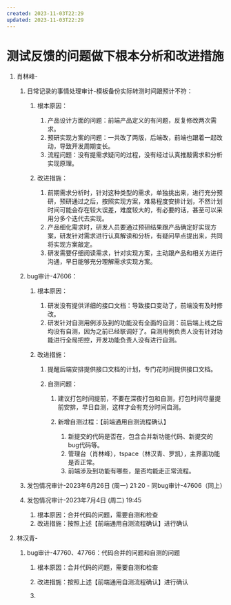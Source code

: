 ```yaml
---
created: 2023-11-03T22:29
updated: 2023-11-03T22:29
---
```

# 测试反馈的问题做下根本分析和改进措施

1. 肖林峰-

    1. 日常记录的事情处理审计-模板备份实际转测时间跟预计不符：

        1. 根本原因：

            1. 产品设计方面的问题：前端产品定义的有问题，反复修改两次需求。
            2. 预研实现方案的问题：一共改了两版，后端改，前端也跟着一起改动，导致开发周期变长。
            3. 流程问题：没有提需求疑问的过程，没有经过认真推敲需求和分析实现原理。
        2. 改进措施：

            1. 前期需求分析时，针对这种类型的需求，单独挑出来，进行充分预研，预研通过之后，按照实现方案，难易程度安排计划，不然计划时间可能会存在较大误差，难度较大的，有必要的话，甚至可以采用分多个迭代去实现。
            2. 产品细化需求时，研发人员要通过预研结果跟产品确定好实现方案，研发针对需求进行认真解读和分析，有疑问早点提出来，共同将实现方案敲定。
            3. 研发需要仔细阅读需求，针对实现方案，主动跟产品和相关方进行沟通，早日能够充分理解需求实现方案。
    2. bug审计-47606：

        1. 根本原因：

            1. 研发没有提供详细的接口文档：导致接口变动了，前端没有及时修改。
            2. 研发针对自测用例涉及到的功能没有全面的自测：前后端上线之后均没有自测，因为之前已经联调好了。自测用例负责人没有针对功能进行全局把控，开发功能负责人没有进行自测。
        2. 改进措施：

            1. 提醒后端安排提供接口文档的计划，专门花时间提供接口文档。
            2. 自测问题：

                1. 建议打包时间提前，不要在深夜打包和自测，打包时间尽量提前安排，早日自测，这样才会有充分时间自测。
                2. 新增自测过程：【前端通用自测流程确认】

                    1. 新提交的代码是否在，包含合并新功能代码、新提交的bug代码等。
                    2. 管理台（肖林峰），tspace（林汉青、罗凯），主界面功能是否正常。
                    3. 前端涉及到功能有哪些，是否均能走正常流程。
    3. 发包情况审计-2023年6月26日 (周一) 21:20 - 同bug审计-47606（同上）
    4. 发包情况审计-2023年7月4日 (周二) 19:45 

        1. 根本原因：合并代码的问题，需要自测和检查
        2. 改进措施：按照上述【前端通用自测流程确认】进行确认
2. 林汉青-

    1. bug审计-47760、47766：代码合并的问题和自测的问题

        1. 根本原因：合并代码的问题，需要自测和检查
        2. 改进措施：按照上述【前端通用自测流程确认】进行确认
        3. ‍

            ‍

　　‍
